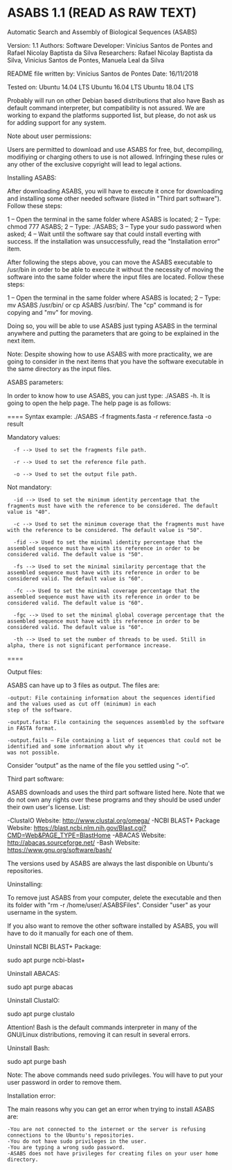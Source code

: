 # ASABS 1.1 (READ AS RAW TEXT) 
Automatic Search and Assembly of Biological Sequences (ASABS)

Version: 1.1
Authors:
  Software Developer: Vinícius Santos de Pontes and Rafael Nicolay Baptista da Silva
  Researchers: Rafael Nicolay Baptista da Silva, Vinicius Santos de Pontes, Manuela Leal da Silva 

README file written by: Vinícius Santos de Pontes
Date: 16/11/2018

Tested on:
  Ubuntu 14.04 LTS
  Ubuntu 16.04 LTS
  Ubuntu 18.04 LTS
  
  Probably will run on other Debian based distributions that also have Bash as default command interpreter, but compatibility
  is not assured. We are working to expand the platforms supported list, but please, do not ask us for adding support for any 
  system.
  
Note about user permissions:

  Users are permitted to download and use ASABS for free, but, decompiling, modifiying or charging others to use is not allowed. 
  Infringing these rules or any other of the exclusive copyright will lead to legal actions.      
  
Installing ASABS:

  After downloading ASABS, you will have to execute it once for downloading and installing some other needed software (listed in 
  "Third part software"). Follow these steps:

  1 – Open the terminal in the same folder where ASABS is located;
  2 – Type: chmod 777 ASABS;
  2 – Type: ./ASABS;
  3 – Type your sudo password when asked;
  4 – Wait until the software say that could install everting with success. If the installation was unsuccessfully, read the 
  "Installation error" item.

  After following the steps above, you can move the ASABS executable to /usr/bin in order to be able to execute it without the 
  necessity of moving the software into the same folder where the input files are located. Follow these steps:

  1 – Open the terminal in the same folder where ASABS is located;
  2 – Type: mv ASABS /usr/bin/ or cp ASABS /usr/bin/. The "cp" command is for copying and "mv" for moving.

  Doing so, you will be able to use ASABS just typing ASABS in the terminal anywhere and putting the parameters that are going to 
  be explained in the next item.
  
  Note: Despite showing how to use ASABS with more practicality, we are going to consider in the next items that you have the 
  software executable in the same directory as the input files.   

ASABS parameters:

  In order to know how to use ASABS, you can just type: ./ASABS -h. It is going to open the help page.
  The help page is as follows:
  
  ====
  Syntax example: ./ASABS -f fragments.fasta -r reference.fasta -o result

  Mandatory values:

	  -f --> Used to set the fragments file path.

	  -r --> Used to set the reference file path.

	  -o --> Used to set the output file path.

  Not mandatory:

	  -id --> Used to set the minimum identity percentage that the fragments must have with the reference to be considered. The default value is "40".

	  -c --> Used to set the minimum coverage that the fragments must have with the reference to be considered. The default value is "50".

	  -fid --> Used to set the minimal identity percentage that the assembled sequence must have with its reference in order to be considered valid. The default value is "50".

	  -fs --> Used to set the minimal similarity percentage that the assembled sequence must have with its reference in order to be considered valid. The default value is "60".

	  -fc --> Used to set the minimal coverage percentage that the assembled sequence must have with its reference in order to be considered valid. The default value is "60".

	  -fgc --> Used to set the minimal global coverage percentage that the assembled sequence must have with its reference in order to be considered valid. The default value is "60".

	  -th --> Used to set the number of threads to be used. Still in alpha, there is not significant performance increase.
  ====

Output files:

  ASABS can have up to 3 files as output. The files are:
  
    -output: File containing information about the sequences identified and the values used as cut off (minimum) in each 
    step of the software.
    
    -output.fasta: File containing the sequences assembled by the software in FASTA format.
    
    -output.fails – File containing a list of sequences that could not be identified and some information about why it 
    was not possible.
    
  Consider “output” as the name of the file you settled using “-o”. 

Third part software:

  ASABS downloads and uses the third part software listed here. Note that we do not own any rights over these programs and 
  they should be used under their own user's license. List:
  
  -ClustalO
    Website: http://www.clustal.org/omega/
  -NCBI BLAST+ Package
    Website: https://blast.ncbi.nlm.nih.gov/Blast.cgi?CMD=Web&PAGE_TYPE=BlastHome
  -ABACAS
    Website: http://abacas.sourceforge.net/
  -Bash
    Website: https://www.gnu.org/software/bash/
  
  The versions used by ASABS are always the last disponible on Ubuntu's repositories.
  
Uninstalling:

  To remove just ASABS from your computer, delete the executable and then its folder with "rm -r /home/user/.ASABSFiles". 
  Consider "user" as your username in the system.
  
  If you also want to remove the other software installed by ASABS, you will have to do it manually for each one of them.

  Uninstall NCBI BLAST+ Package:

   sudo apt purge ncbi-blast+

  Uninstall ABACAS:

   sudo apt purge abacas

  Uninstall ClustalO:

   sudo apt purge clustalo
    
  Attention! Bash is the default commands interpreter in many of the GNU/Linux distributions, removing it can result in several
  errors.
  
  Uninstall Bash:
  
   sudo apt purge bash
   
  Note: The above commands need sudo privileges. You will have to put your user password in order to remove them.
  
Installation error:

  The main reasons why you can get an error when trying to install ASABS are:
    
    -You are not connected to the internet or the server is refusing connections to the Ubuntu's repositories.
    -You do not have sudo privileges in the user.
    -You are typing a wrong sudo password.
    -ASABS does not have privileges for creating files on your user home directory.


